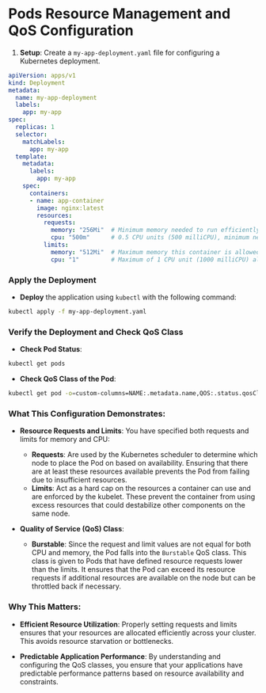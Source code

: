 # Pods Resource Management and QoS Configuration

1. **Setup**: Create a `my-app-deployment.yaml` file for configuring a Kubernetes deployment.

```yaml
apiVersion: apps/v1
kind: Deployment
metadata:
  name: my-app-deployment
  labels:
    app: my-app
spec:
  replicas: 1
  selector:
    matchLabels:
      app: my-app
  template:
    metadata:
      labels:
        app: my-app
    spec:
      containers:
      - name: app-container
        image: nginx:latest
        resources:
          requests:
            memory: "256Mi"  # Minimum memory needed to run efficiently
            cpu: "500m"      # 0.5 CPU units (500 milliCPU), minimum needed
          limits:
            memory: "512Mi"  # Maximum memory this container is allowed to use
            cpu: "1"         # Maximum of 1 CPU unit (1000 milliCPU) allowed
```

### Apply the Deployment

- **Deploy** the application using `kubectl` with the following command:

```bash
kubectl apply -f my-app-deployment.yaml
```

### Verify the Deployment and Check QoS Class

- **Check Pod Status**:

```bash
kubectl get pods
```

- **Check QoS Class of the Pod**:

```bash
kubectl get pod -o=custom-columns=NAME:.metadata.name,QOS:.status.qosClass
```

### What This Configuration Demonstrates:

- **Resource Requests and Limits**: You have specified both requests and limits for memory and CPU:
  - **Requests**: Are used by the Kubernetes scheduler to determine which node to place the Pod on based on availability. Ensuring that there are at least these resources available prevents the Pod from failing due to insufficient resources.
  - **Limits**: Act as a hard cap on the resources a container can use and are enforced by the kubelet. These prevent the container from using excess resources that could destabilize other components on the same node.

- **Quality of Service (QoS) Class**:
  - **Burstable**: Since the request and limit values are not equal for both CPU and memory, the Pod falls into the `Burstable` QoS class. This class is given to Pods that have defined resource requests lower than the limits. It ensures that the Pod can exceed its resource requests if additional resources are available on the node but can be throttled back if necessary.

### Why This Matters:

- **Efficient Resource Utilization**: Properly setting requests and limits ensures that your resources are allocated efficiently across your cluster. This avoids resource starvation or bottlenecks.
  
- **Predictable Application Performance**: By understanding and configuring the QoS classes, you ensure that your applications have predictable performance patterns based on resource availability and constraints.
